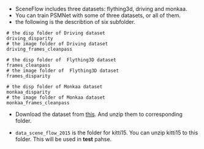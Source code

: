 * SceneFlow includes three datasets: flything3d, driving and monkaa.
* You can train PSMNet with some of three datasets, or all of them.
* the following is the describtion of six subfolder.
```
# the disp folder of Driving dataset
driving_disparity  
# the image folder of Driving dataset
driving_frames_cleanpass

# the disp folder of  Flything3D dataset
frames_cleanpass  
# the image folder of  Flything3D dataset
frames_disparity  

# the disp folder of Monkaa dataset
monkaa_disparity  
# the image folder of Monkaa dataset
monkaa_frames_cleanpass
```
* Download the dataset from [this](https://lmb.informatik.uni-freiburg.de/resources/datasets/SceneFlowDatasets.en.html). And unzip them to corresponding folder.

* `data_scene_flow_2015` is the folder for kitti15. You can unzip kitti15 to this folder. This will be used in **test** pahse.
